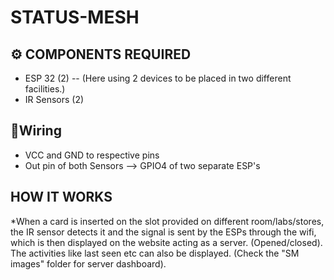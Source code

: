 # STATUS-MESH
## ⚙️ COMPONENTS REQUIRED
* ESP 32 (2) -- (Here using 2 devices to be placed in two different facilities.)
* IR Sensors (2)

## 🔗Wiring
* VCC and GND to respective pins
* Out pin of both Sensors --> GPIO4 of two separate ESP's

## HOW IT WORKS
*When a card is inserted on the slot provided on different room/labs/stores, the IR sensor detects it and the signal is sent by the ESPs through the wifi, which is
then displayed on the website acting as a server. (Opened/closed). The activities like last seen etc can also be displayed. (Check the "SM images" folder for server dashboard).
